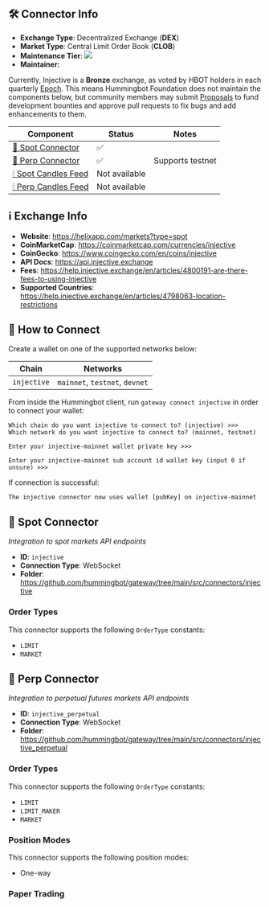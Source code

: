 ## 🛠 Connector Info

- **Exchange Type**: Decentralized Exchange (**DEX**)
- **Market Type**: Central Limit Order Book (**CLOB**)
- **Maintenance Tier**: ![](https://img.shields.io/static/v1?label=Hummingbot&message=BRONZE&color=green)
- **Maintainer:** 

Currently, Injective is a **Bronze** exchange, as voted by HBOT holders in each quarterly [Epoch](/governance/epochs). This means Hummingbot Foundation does not maintain the components below, but community members may submit [Proposals](/governance/proposals) to fund development bounties and approve pull requests to fix bugs and add enhancements to them.

| Component | Status | Notes | 
| --------- | ------ | ----- |
| [🔀 Spot Connector](#spot-connector) | ✅ |
| [🔀 Perp Connector](#perp-connector) | ✅ | Supports testnet
| [🕯 Spot Candles Feed](#spot-candles-feed) | Not available | 
| [🕯 Perp Candles Feed](#perp-candles-feed) | Not available | 

## ℹ️ Exchange Info

- **Website**: https://helixapp.com/markets?type=spot
- **CoinMarketCap**: <https://coinmarketcap.com/currencies/injective>
- **CoinGecko**: <https://www.coingecko.com/en/coins/injective>
- **API Docs**: <https://api.injective.exchange>
- **Fees**: <https://help.injective.exchange/en/articles/4800191-are-there-fees-to-using-injective>
- **Supported Countries**: <https://help.injective.exchange/en/articles/4798063-location-restrictions> 

## 🔑 How to Connect

Create a wallet on one of the supported networks below:

| Chain | Networks | 
| ----- | -------- |
| `injective` | `mainnet`, `testnet`, `devnet`

From inside the Hummingbot client, run `gateway connect injective` in order to connect your wallet:

```
Which chain do you want injective to connect to? (injective) >>>
Which network do you want injective to connect to? (mainnet, testnet)

Enter your injective-mainnet wallet private key >>>

Enter your injective-mainnet sub account id wallet key (input 0 if unsure) >>>
```

If connection is successful:

```
The injective connector now uses wallet [pubKey] on injective-mainnet
```

## 🔀 Spot Connector
*Integration to spot markets API endpoints*

- **ID**: `injective`
- **Connection Type**: WebSocket
- **Folder**: https://github.com/hummingbot/gateway/tree/main/src/connectors/injective
### Order Types

This connector supports the following `OrderType` constants:

- `LIMIT`
- `MARKET`

## 🔀 Perp Connector
*Integration to perpetual futures markets API endpoints*

- **ID**: `injective_perpetual`
- **Connection Type**: WebSocket
- **Folder**: https://github.com/hummingbot/gateway/tree/main/src/connectors/injective_perpetual

### Order Types

This connector supports the following `OrderType` constants:

- `LIMIT`
- `LIMIT_MAKER`
- `MARKET`

### Position Modes

This connector supports the following position modes:

- One-way

### Paper Trading

